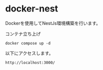 # docker-nest
Dockerを使用してNestJs環境構築を行います。

コンテナ立ち上げ

```
docker compose up -d
```

以下にアクセスします。
```
http://localhost:3000/
```
